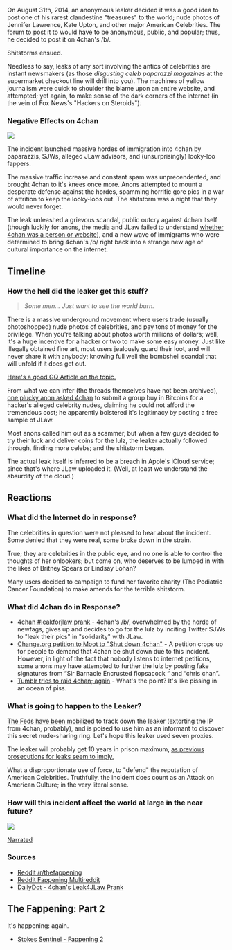 On August 31th, 2014, an anonymous leaker decided it was a good idea to post one of his rarest clandestine "treasures" to the world; nude photos of Jennifer Lawrence, Kate Upton, and other major American Celebrities. The forum to post it to would have to be anonymous, public, and popular; thus, he decided to post it on 4chan's /b/. 

Shitstorms ensued.

Needless to say, leaks of any sort involving the antics of celebrities are instant newsmakers (as those *disgusting celeb paparazzi magazines* at the supermarket checkout line will drill into you). The machines of yellow journalism were quick to shoulder the blame upon an entire website, and attempted; yet again, to make sense of the dark corners of the internet (in the vein of Fox News's "Hackers on Steroids").

### Negative Effects on 4chan

![](http://i.imgur.com/coeTVXL.png)

The incident launched massive hordes of immigration into 4chan by paparazzis, SJWs, alleged JLaw advisors, and (unsurprisingly) looky-loo fappers. 

The massive traffic increase and constant spam was unprecendented, and brought 4chan to it's knees once more. Anons attempted to mount a desperate defense against the hordes, spamming horrific gore pics in a war of attrition to keep the looky-loos out. The shitstorm was a night that they would never forget.

The leak unleashed a grievous scandal, public outcry against 4chan itself (though luckily for anons, the media and JLaw failed to understand [whether 4chan was a person or website](https://www.youtube.com/watch?v=qz5i171h_no)), and a new wave of immigrants who were determined to bring 4chan's /b/ right back into a strange new age of cultural importance on the internet.

## Timeline

### How the hell did the leaker get this stuff?

> *Some men... Just want to see the world burn.*

There is a massive underground movement where users trade (usually photoshopped) nude photos of celebrities, and pay tons of money for the privilege. When you're talking about photos worth millions of dollars; well, it's a huge incentive for a hacker or two to make some easy money. Just like illegally obtained fine art, most users jealously guard their loot, and will never share it with anybody; knowing full well the bombshell scandal that will unfold if it does get out.

[Here's a good GQ Article on the topic.](http://www.gq.com/news-politics/newsmakers/201205/chris-chaney-hacker-nude-photos-scarlett-johansson)

From what we can infer (the threads themselves have not been archived), [one plucky anon asked 4chan](https://coinreport.net/sex-sells-hacked-celebrity-pictures-next-bubble-catalyst) to submit a group buy in Bitcoins for a hacker's alleged celebrity nudes, claiming he could not afford the tremendous cost; he apparently bolstered it's legitimacy by posting a free sample of JLaw. 

Most anons called him out as a scammer, but when a few guys decided to try their luck and deliver coins for the lulz, the leaker actually followed through, finding more celebs; and the shitstorm began.

The actual leak itself is inferred to be a breach in Apple's iCloud service; since that's where JLaw uploaded it. (Well, at least we understand the absurdity of the cloud.)

## Reactions

### What did the Internet do in response?

The celebrities in question were not pleased to hear about the incident. Some denied that they were real, some broke down in the strain. 

True; they are celebrities in the public eye, and no one is able to control the thoughts of her onlookers; but come on, who deserves to be lumped in with the likes of Britney Spears or Lindsay Lohan?

Many users decided to campaign to fund her favorite charity (The Pediatric Cancer Foundation) to make amends for the terrible shitstorm.

### What did 4chan do in Response?

* [4chan #leakforjlaw prank](http://www.dailydot.com/lifestyle/4chan-leakforjlaw-prank/) - 4chan's /b/, overwhelmed by the horde of newfags, gives up and decides to go for the lulz by inciting Twitter SJWs to "leak their pics" in "solidarity" with JLaw.
* [Change.org petition to Moot to "Shut down 4chan"](http://www.change.org/p/christopher-poole-shut-down-b-on-4chan-org) - A petition crops up for people to demand that 4chan be shut down due to this incident. However, in light of the fact that nobody listens to internet petitions, some anons may have attempted to  further the lulz by posting fake signatures from “Sir Barnacle Encrusted flopsacock “ and “chris chan”. 
* [Tumblr tries to raid 4chan; again](http://strikeon4chan.tumblr.com/) - What's the point? It's like pissing in an ocean of piss.

### What is going to happen to the Leaker?

[The Feds have been mobilized](http://abcnews.go.com/Entertainment/fbi-addressing-massive-celebrity-photo-hack/story?id=25200140) to track down the leaker (extorting the IP from 4chan, probably), and is poised to use him as an informant to discover this secret nude-sharing ring. Let's hope this leaker used seven proxies.

The leaker will probably get 10 years in prison maximum, [as previous prosecutions for leaks seem to imply.](http://www.wired.com/2011/10/nude-celeb-hacker-arrested/)

What a disproportionate use of force, to "defend" the reputation of American Celebrities. Truthfully, the incident does count as an Attack on American Culture; in the very literal sense.

### How will this incident affect the world at large in the near future?

![](http://i.imgur.com/OE7NkxR.jpg)

[Narrated](https://www.youtube.com/watch?v=GgXQ9DUkifQ) 

### Sources

* [Reddit /r/thefappening](http://www.reddit.com/r/thefappening)
* [Reddit Fappening Multireddit](http://www.reddit.com/user/thethrowawayiuse/m/fappeningpack)
* [DailyDot - 4chan's Leak4JLaw Prank](http://www.dailydot.com/lifestyle/4chan-leakforjlaw-prank/)

## The Fappening: Part 2

It's happening: again.

* [Stokes Sentinel - Fappening 2](http://www.stokesentinel.co.uk/Fappening-2-Hundreds-images-naked-celebrities/story-22962462-detail/story.html)